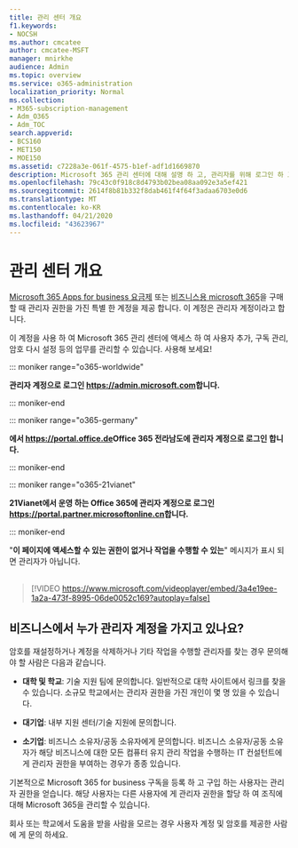 ```yaml
---
title: 관리 센터 개요
f1.keywords:
- NOCSH
ms.author: cmcatee
author: cmcatee-MSFT
manager: mnirkhe
audience: Admin
ms.topic: overview
ms.service: o365-administration
localization_priority: Normal
ms.collection:
- M365-subscription-management
- Adm_O365
- Adm_TOC
search.appverid:
- BCS160
- MET150
- MOE150
ms.assetid: c7228a3e-061f-4575-b1ef-adf1d1669870
description: Microsoft 365 관리 센터에 대해 설명 하 고, 관리자를 위해 로그인 하 고,이에 대 한 비디오 소개를 시청 하세요.
ms.openlocfilehash: 79c43c0f918c8d4793b02bea08aa092e3a5ef421
ms.sourcegitcommit: 2614f8b81b332f8dab461f4f64f3adaa6703e0d6
ms.translationtype: MT
ms.contentlocale: ko-KR
ms.lasthandoff: 04/21/2020
ms.locfileid: "43623967"
---
```

# <a name="admin-center-overview"></a>관리 센터 개요 

  
[Microsoft 365 Apps for business 요금제](https://go.microsoft.com/fwlink/?linkid=856886) 또는 [비즈니스용 microsoft 365](https://www.microsoft.com/microsoft-365/business)을 구매할 때 관리자 권한을 가진 특별 한 계정을 제공 합니다. 이 계정은 관리자 계정이라고 합니다.
  
이 계정을 사용 하 여 Microsoft 365 관리 센터에 액세스 하 여 사용자 추가, 구독 관리, 암호 다시 설정 등의 업무를 관리할 수 있습니다. 사용해 보세요!
  
::: moniker range="o365-worldwide"

 **관리자 계정으로 로그인 <a href="https://go.microsoft.com/fwlink/p/?linkid=2024339" target="_blank">https://admin.microsoft.com</a>합니다.**

::: moniker-end

::: moniker range="o365-germany"

**에서 <a href="https://go.microsoft.com/fwlink/p/?linkid=848041" target="_blank">https://portal.office.de</a>Office 365 전라남도에 관리자 계정으로 로그인 합니다.**

::: moniker-end

::: moniker range="o365-21vianet"

**21Vianet에서 운영 하는 Office 365에 관리자 계정으로 로그인 <a href="https://go.microsoft.com/fwlink/p/?linkid=850627" target="_blank">https://portal.partner.microsoftonline.cn</a>합니다.**

::: moniker-end

"**이 페이지에 액세스할 수 있는 권한이 없거나 작업을 수행할 수 있는**" 메시지가 표시 되 면 관리자가 아닙니다.
<br><br>    
> [!VIDEO https://www.microsoft.com/videoplayer/embed/3a4e19ee-1a2a-473f-8995-06de0052c169?autoplay=false]
  
## <a name="who-has-admin-permissions-in-my-business"></a>비즈니스에서 누가 관리자 계정을 가지고 있나요?
<a name="bkmk_admin"> </a>

암호를 재설정하거나 계정을 삭제하거나 기타 작업을 수행할 관리자를 찾는 경우 문의해야 할 사람은 다음과 같습니다.
  
- **대학 및 학교**: 기술 지원 팀에 문의합니다. 일반적으로 대학 사이트에서 링크를 찾을 수 있습니다. 소규모 학교에서는 관리자 권한을 가진 개인이 몇 명 있을 수 있습니다. 
    
- **대기업**: 내부 지원 센터/기술 지원에 문의합니다. 
    
- **소기업**: 비즈니스 소유자/공동 소유자에게 문의합니다. 비즈니스 소유자/공동 소유자가 해당 비즈니스에 대한 모든 컴퓨터 유지 관리 작업을 수행하는 IT 컨설턴트에게 관리자 권한을 부여하는 경우가 종종 있습니다. 
    
기본적으로 Microsoft 365 for business 구독을 등록 하 고 구입 하는 사용자는 관리자 권한을 얻습니다. 해당 사용자는 다른 사용자에 게 관리자 권한을 할당 하 여 조직에 대해 Microsoft 365을 관리할 수 있습니다.
  
회사 또는 학교에서 도움을 받을 사람을 모르는 경우 사용자 계정 및 암호를 제공한 사람에 게 문의 하세요.